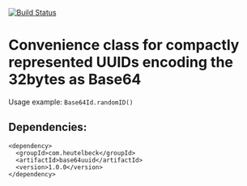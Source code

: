 [![Build Status](https://github.com/heutelbeck/base64uuid/workflows/build/badge.svg)](https://github.com/heutelbeck/base64uuid/actions)

# Convenience class for compactly represented UUIDs encoding the 32bytes as Base64

Usage example: `Base64Id.randomID()`

## Dependencies:

```
<dependency>
  <groupId>com.heutelbeck</groupId>
  <artifactId>base64uuid</artifactId>
  <version>1.0.0</version>
</dependency>
```
